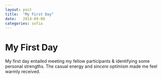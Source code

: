 ```yaml
---
layout: post
title:  "My First Day"
date:   2014-09-08
categories: sofia
---
```






My First Day
=====================

My first day entailed meeting my fellow participants & identifying some personal strengths. The casual energy and *sincere* optimism made me feel warmly received.